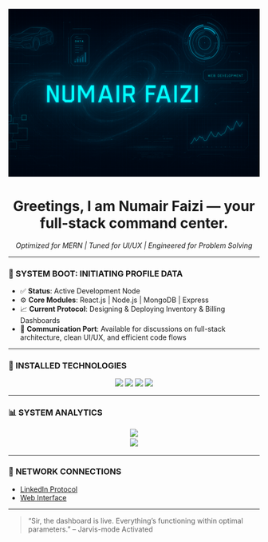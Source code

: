 
<p align="center">
  <img src="/Numair.png" alt="Numair Faizi Banner" />
</p>

<h1 align="center">Greetings, I am Numair Faizi — your full-stack command center.</h1>
<p align="center"><i>Optimized for MERN | Tuned for UI/UX | Engineered for Problem Solving</i></p>

---

### 🧠 SYSTEM BOOT: INITIATING PROFILE DATA

- ✅ **Status**: Active Development Node
- ⚙️ **Core Modules**: React.js | Node.js | MongoDB | Express
- 📈 **Current Protocol**: Designing & Deploying Inventory & Billing Dashboards
- 📡 **Communication Port**: Available for discussions on full-stack architecture, clean UI/UX, and efficient code flows

---

### 🔧 INSTALLED TECHNOLOGIES

<div align="center">
  <img src="https://img.shields.io/badge/MongoDB-4EA94B?style=for-the-badge&logo=mongodb&logoColor=white"/>
  <img src="https://img.shields.io/badge/Express-000000?style=for-the-badge&logo=express&logoColor=white"/>
  <img src="https://img.shields.io/badge/React-61DAFB?style=for-the-badge&logo=react&logoColor=black"/>
  <img src="https://img.shields.io/badge/Node.js-339933?style=for-the-badge&logo=node.js&logoColor=white"/>
</div>

---

### 📊 SYSTEM ANALYTICS

<p align="center">
  <img src="https://github-readme-stats.vercel.app/api?username=NumairFaizi&show_icons=true&theme=radical" />
  <br/>
  <img src="https://github-readme-streak-stats.herokuapp.com/?user=NumairFaizi&theme=radical" />
</p>

---

### 🔌 NETWORK CONNECTIONS

- [LinkedIn Protocol](https://linkedin.com/in/yourusername)
- [Web Interface](https://yourportfolio.site)

---

> “Sir, the dashboard is live. Everything’s functioning within optimal parameters.” – Jarvis-mode Activated
